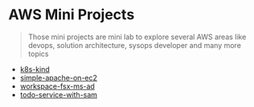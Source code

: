 #  AWS Mini Projects

> Those mini projects are mini lab to explore several AWS areas like 
> devops, solution architecture, sysops developer and many more topics   

- [k8s-kind](k8s-kind)
- [simple-apache-on-ec2](simple-apache-on-ec2)
- [workspace-fsx-ms-ad](workspace-fsx-ms-ad)
- [todo-service-with-sam](todo-service-with-sam)